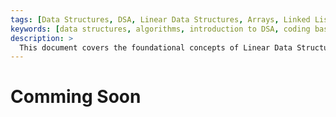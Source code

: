 ```yaml
---
tags: [Data Structures, DSA, Linear Data Structures, Arrays, Linked Lists, Stacks, Queues]
keywords: [data structures, algorithms, introduction to DSA, coding basics, algorithm fundamentals, time complexity, space complexity, programming concepts]
description: >
  This document covers the foundational concepts of Linear Data Structures in Data Structures and Algorithms (DSA), including Arrays, Linked Lists, Stacks, and Queues. It explains their operations, use cases, and implementation details.
---
```

# Comming Soon